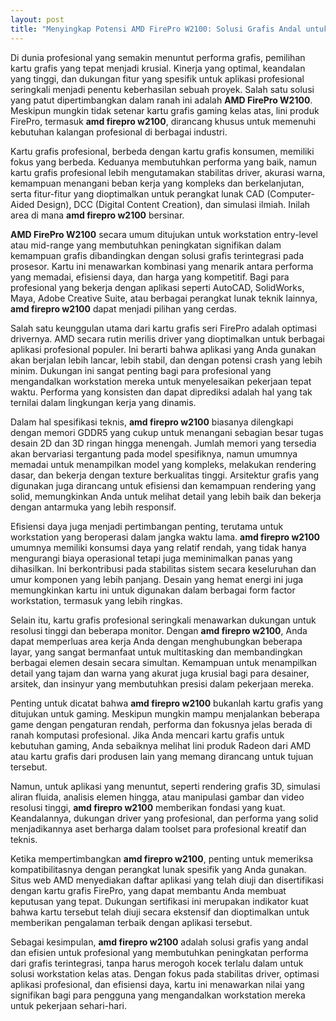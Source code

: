 ```yaml
---
layout: post
title: "Menyingkap Potensi AMD FirePro W2100: Solusi Grafis Andal untuk Profesional"
---
```


Di dunia profesional yang semakin menuntut performa grafis, pemilihan kartu grafis yang tepat menjadi krusial. Kinerja yang optimal, keandalan yang tinggi, dan dukungan fitur yang spesifik untuk aplikasi profesional seringkali menjadi penentu keberhasilan sebuah proyek. Salah satu solusi yang patut dipertimbangkan dalam ranah ini adalah **AMD FirePro W2100**. Meskipun mungkin tidak setenar kartu grafis gaming kelas atas, lini produk FirePro, termasuk **amd firepro w2100**, dirancang khusus untuk memenuhi kebutuhan kalangan profesional di berbagai industri.

Kartu grafis profesional, berbeda dengan kartu grafis konsumen, memiliki fokus yang berbeda. Keduanya membutuhkan performa yang baik, namun kartu grafis profesional lebih mengutamakan stabilitas driver, akurasi warna, kemampuan menangani beban kerja yang kompleks dan berkelanjutan, serta fitur-fitur yang dioptimalkan untuk perangkat lunak CAD (Computer-Aided Design), DCC (Digital Content Creation), dan simulasi ilmiah. Inilah area di mana **amd firepro w2100** bersinar.

**AMD FirePro W2100** secara umum ditujukan untuk workstation entry-level atau mid-range yang membutuhkan peningkatan signifikan dalam kemampuan grafis dibandingkan dengan solusi grafis terintegrasi pada prosesor. Kartu ini menawarkan kombinasi yang menarik antara performa yang memadai, efisiensi daya, dan harga yang kompetitif. Bagi para profesional yang bekerja dengan aplikasi seperti AutoCAD, SolidWorks, Maya, Adobe Creative Suite, atau berbagai perangkat lunak teknik lainnya, **amd firepro w2100** dapat menjadi pilihan yang cerdas.

Salah satu keunggulan utama dari kartu grafis seri FirePro adalah optimasi drivernya. AMD secara rutin merilis driver yang dioptimalkan untuk berbagai aplikasi profesional populer. Ini berarti bahwa aplikasi yang Anda gunakan akan berjalan lebih lancar, lebih stabil, dan dengan potensi crash yang lebih minim. Dukungan ini sangat penting bagi para profesional yang mengandalkan workstation mereka untuk menyelesaikan pekerjaan tepat waktu. Performa yang konsisten dan dapat diprediksi adalah hal yang tak ternilai dalam lingkungan kerja yang dinamis.

Dalam hal spesifikasi teknis, **amd firepro w2100** biasanya dilengkapi dengan memori GDDR5 yang cukup untuk menangani sebagian besar tugas desain 2D dan 3D ringan hingga menengah. Jumlah memori yang tersedia akan bervariasi tergantung pada model spesifiknya, namun umumnya memadai untuk menampilkan model yang kompleks, melakukan rendering dasar, dan bekerja dengan texture berkualitas tinggi. Arsitektur grafis yang digunakan juga dirancang untuk efisiensi dan kemampuan rendering yang solid, memungkinkan Anda untuk melihat detail yang lebih baik dan bekerja dengan antarmuka yang lebih responsif.

Efisiensi daya juga menjadi pertimbangan penting, terutama untuk workstation yang beroperasi dalam jangka waktu lama. **amd firepro w2100** umumnya memiliki konsumsi daya yang relatif rendah, yang tidak hanya mengurangi biaya operasional tetapi juga meminimalkan panas yang dihasilkan. Ini berkontribusi pada stabilitas sistem secara keseluruhan dan umur komponen yang lebih panjang. Desain yang hemat energi ini juga memungkinkan kartu ini untuk digunakan dalam berbagai form factor workstation, termasuk yang lebih ringkas.

Selain itu, kartu grafis profesional seringkali menawarkan dukungan untuk resolusi tinggi dan beberapa monitor. Dengan **amd firepro w2100**, Anda dapat memperluas area kerja Anda dengan menghubungkan beberapa layar, yang sangat bermanfaat untuk multitasking dan membandingkan berbagai elemen desain secara simultan. Kemampuan untuk menampilkan detail yang tajam dan warna yang akurat juga krusial bagi para desainer, arsitek, dan insinyur yang membutuhkan presisi dalam pekerjaan mereka.

Penting untuk dicatat bahwa **amd firepro w2100** bukanlah kartu grafis yang ditujukan untuk gaming. Meskipun mungkin mampu menjalankan beberapa game dengan pengaturan rendah, performa dan fokusnya jelas berada di ranah komputasi profesional. Jika Anda mencari kartu grafis untuk kebutuhan gaming, Anda sebaiknya melihat lini produk Radeon dari AMD atau kartu grafis dari produsen lain yang memang dirancang untuk tujuan tersebut.

Namun, untuk aplikasi yang menuntut, seperti rendering grafis 3D, simulasi aliran fluida, analisis elemen hingga, atau manipulasi gambar dan video resolusi tinggi, **amd firepro w2100** memberikan fondasi yang kuat. Keandalannya, dukungan driver yang profesional, dan performa yang solid menjadikannya aset berharga dalam toolset para profesional kreatif dan teknis.

Ketika mempertimbangkan **amd firepro w2100**, penting untuk memeriksa kompatibilitasnya dengan perangkat lunak spesifik yang Anda gunakan. Situs web AMD menyediakan daftar aplikasi yang telah diuji dan disertifikasi dengan kartu grafis FirePro, yang dapat membantu Anda membuat keputusan yang tepat. Dukungan sertifikasi ini merupakan indikator kuat bahwa kartu tersebut telah diuji secara ekstensif dan dioptimalkan untuk memberikan pengalaman terbaik dengan aplikasi tersebut.

Sebagai kesimpulan, **amd firepro w2100** adalah solusi grafis yang andal dan efisien untuk profesional yang membutuhkan peningkatan performa dari grafis terintegrasi, tanpa harus merogoh kocek terlalu dalam untuk solusi workstation kelas atas. Dengan fokus pada stabilitas driver, optimasi aplikasi profesional, dan efisiensi daya, kartu ini menawarkan nilai yang signifikan bagi para pengguna yang mengandalkan workstation mereka untuk pekerjaan sehari-hari.
